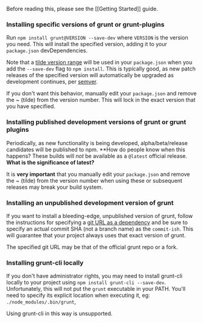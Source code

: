Before reading this, please see the [[Getting Started]] guide.

### Installing specific versions of grunt or grunt-plugins
Run `npm install grunt@VERSION --save-dev` where `VERSION` is the version you need.  This will install the specified version, adding it to your `package.json` devDependencies.

Note that a [tilde version range] will be used in your `package.json` when you add the `--save-dev` flag to `npm install`. This is typically good, as new patch releases of the specified version will automatically be upgraded as development continues, per [semver].

If you don't want this behavior, manually edit your `package.json` and remove the ~ (tilde) from the version number. This will lock in the exact version that you have specified.

[tilde version range]: https://npmjs.org/doc/json.html#Tilde-Version-Ranges
[semver]: http://semver.org

### Installing published development versions of grunt or grunt plugins
Periodically, as new functionality is being developed, alpha/beta/release candidates will be published to npm. **How do people know when this happens? These builds will _not_ be available as a `@latest` official release. **What is the significance of latest?**

It is **very important** that you manually edit your `package.json` and remove the ~ (tilde) from the version number when using these or subsequent releases may break your build system.

### Installing an unpublished development version of grunt
If you want to install a bleeding-edge, unpublished version of grunt, follow the instructions for specifying a [git URL as a dependency](https://npmjs.org/doc/json.html#Git-URLs-as-Dependencies) and be sure to specify an actual commit SHA (not a branch name) as the `commit-ish`. This will guarantee that your project always uses that exact version of grunt.

The specified git URL may be that of the official grunt repo or a fork.

### Installing grunt-cli locally
If you don't have administrator rights, you may need to install grunt-cli locally to your project using `npm install grunt-cli --save-dev`.  Unfortunately, this will not put the `grunt` executable in your PATH.  You'll need to specify its explicit location when executing it, eg: `./node_modules/.bin/grunt`, 

Using grunt-cli in this way is unsupported.